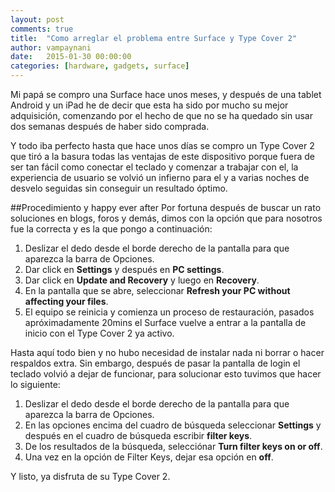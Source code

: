 ```yaml
---
layout: post
comments: true
title:  "Como arreglar el problema entre Surface y Type Cover 2"
author: vampaynani
date:   2015-01-30 00:00:00
categories: [hardware, gadgets, surface]
---
```


Mi papá se compro una Surface hace unos meses, y después de una tablet Android y un iPad he de decir que esta ha sido por mucho su mejor adquisición, comenzando por el hecho de que no se ha quedado sin usar dos semanas después de haber sido comprada.

Y todo iba perfecto hasta que hace unos días se compro un Type Cover 2 que tiró a la basura todas las ventajas de este dispositivo porque fuera de ser tan fácil como conectar el teclado y comenzar a trabajar con el, la experiencia de usuario se volvió un infierno para el y a varias noches de desvelo seguidas sin conseguir un resultado óptimo.

##Procedimiento y happy ever after
Por fortuna después de buscar un rato soluciones en blogs, foros y demás, dimos con la opción que para nosotros fue la correcta y es la que pongo a continuación:

1. Deslizar el dedo desde el borde derecho de la pantalla para que aparezca la barra de Opciones.
2. Dar click en **Settings** y después en **PC settings**.
3. Dar click en **Update and Recovery** y luego en **Recovery**.
4. En la pantalla que se abre, seleccionar **Refresh your PC without affecting your files**.
5. El equipo se reinicia y comienza un proceso de restauración, pasados apróximadamente 20mins el Surface vuelve a entrar a la pantalla de inicio con el Type Cover 2 ya activo.

Hasta aquí todo bien y no hubo necesidad de instalar nada ni borrar o hacer respaldos extra. Sin embargo, después de pasar la pantalla de login el teclado volvió a dejar de funcionar, para solucionar esto tuvimos que hacer lo siguiente:

1. Deslizar el dedo desde el borde derecho de la pantalla para que aparezca la barra de Opciones.
2. En las opciones encima del cuadro de búsqueda seleccionar **Settings** y después en el cuadro de búsqueda escribir **filter keys**.
3. De los resultados de la búsqueda, selecciónar **Turn filter keys on or off**.
4. Una vez en la opción de Filter Keys, dejar esa opción en **off**.

Y listo, ya disfruta de su Type Cover 2.